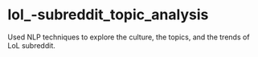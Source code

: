 # lol_-subreddit_topic_analysis
Used NLP techniques to explore the culture, the topics, and the trends of LoL subreddit.
